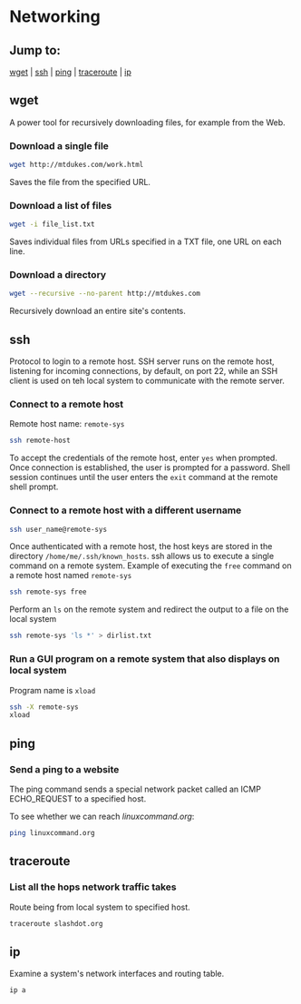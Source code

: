 # Networking

## Jump to:
[wget](https://github.com/anesta95/how_to_data_journalism/blob/main/bash/networking.md#wget) | [ssh](https://github.com/anesta95/how_to_data_journalism/blob/main/bash/networking.md#ssh) | [ping](https://github.com/anesta95/how_to_data_journalism/blob/main/bash/networking.md#ping) | [traceroute](https://github.com/anesta95/how_to_data_journalism/blob/main/bash/networking.md#traceroute) | [ip](https://github.com/anesta95/how_to_data_journalism/blob/main/bash/networking.md#ip)

## wget

A power tool for recursively downloading files, for example from the Web.

### Download a single file
```bash
wget http://mtdukes.com/work.html
```

Saves the file from the specified URL.

### Download a list of files
```bash
wget -i file_list.txt
```

Saves individual files from URLs specified in a TXT file, one URL on each line.

### Download a directory
```bash
wget --recursive --no-parent http://mtdukes.com
```

Recursively download an entire site's contents.

## ssh

Protocol to login to a remote host. SSH server runs on the remote host, listening for incoming connections, by default, on port 22, while an SSH client is used on teh local system to communicate with the remote server.

### Connect to a remote host
Remote host name: `remote-sys`

```bash
ssh remote-host
```

To accept the credentials of the remote host, enter `yes` when prompted. Once connection is established, the user is prompted for a password.
Shell session continues until the user enters the `exit` command at the remote shell prompt.

### Connect to a remote host with a different username

```bash
ssh user_name@remote-sys
```

Once authenticated with a remote host, the host keys are stored in the directory `/home/me/.ssh/known_hosts`. ssh allows us to execute a single command on a remote system. Example of executing the `free` command on a remote host named `remote-sys`

```bash
ssh remote-sys free
```

Perform an `ls` on the remote system and redirect the output to a file on the local system

```bash
ssh remote-sys 'ls *' > dirlist.txt
```

### Run a GUI program on a remote system that also displays on local system
Program name is `xload`
```bash
ssh -X remote-sys
xload
```

## ping

### Send a ping to a website
The ping command sends a special network packet called an ICMP ECHO_REQUEST to a specified host.

To see whether we can reach _linuxcommand.org_:
```bash
ping linuxcommand.org
```

## traceroute

### List all the hops network traffic takes
Route being from local system to specified host.

```bash
traceroute slashdot.org
```

## ip

Examine a system's network interfaces and routing table.

```bash
ip a
```


